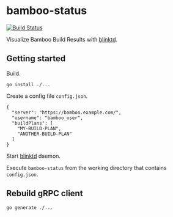# bamboo-status

[![Build Status](https://travis-ci.org/raphaelmeyer/bamboo-status.svg?branch=master)](https://travis-ci.org/raphaelmeyer/bamboo-status)

Visualize Bamboo Build Results with [blinktd](https://github.com/raphaelmeyer/blinktd).

## Getting started

Build.

    go install ./...

Create a config file `config.json`.

    {
      "server": "https://bamboo.example.com/",
      "username": "bamboo_user",
      "buildPlans": [
        "MY-BUILD-PLAN",
        "ANOTHER-BUILD-PLAN"
      ]
    }

Start [blinktd](https://github.com/raphaelmeyer/blinktd) daemon.

Execute `bamboo-status` from the working directory that contains `config.json`.

## Rebuild gRPC client

    go generate ./...
